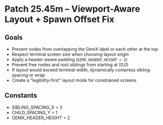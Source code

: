 # Patch 25.45m – Viewport-Aware Layout + Spawn Offset Fix

## Goals
- Prevent nodes from overlapping the GemX label or each other at the top
- Respect terminal screen size when choosing layout origin
- Apply a header-aware padding (`GEMX_HEADER_HEIGHT = 2`)
- Prevent free nodes and root siblings from starting at (0,0)
- If layout would exceed terminal width, dynamically compress sibling spacing or wrap
- Create a "legibility-first" layout mode for constrained screens

## Constants
- SIBLING_SPACING_X = 3
- CHILD_SPACING_Y = 1
- GEMX_HEADER_HEIGHT = 2


